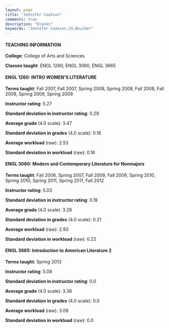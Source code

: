 ```yaml
---
layout: page
title: "Jennifer Cookson" 
comments: true
description: "blanks"
keywords: "Jennifer Cookson,CU,Boulder"
---
```

<head>
<script src="https://ajax.googleapis.com/ajax/libs/jquery/2.1.3/jquery.min.js"></script>
<script src="https://dl.dropboxusercontent.com/s/pc42nxpaw1ea4o9/highcharts.js?dl=0"></script>
<!-- <script src="../assets/js/highcharts.js"></script> -->
<style type="text/css">@font-face {
	font-family: "Bebas Neue";
	src: url(https://www.filehosting.org/file/details/544349/BebasNeue Regular.otf) format("opentype");
	}
	h1.Bebas { 
		font-family: "Bebas Neue", Verdana, Tahoma;
	}
</style>
</head>
	   
#### TEACHING INFORMATION

**College**: College of Arts and Sciences

**Classes taught**: ENGL 1260, ENGL 3060, ENGL 3665

#### ENGL 1260: INTRO WOMEN'S LITERATURE

**Terms taught**: Fall 2007, Fall 2007, Spring 2008, Spring 2008, Fall 2008, Fall 2008, Spring 2009, Spring 2009

**Instructor rating**: 5.27

**Standard deviation in instructor rating**: 0.29

**Average grade** (4.0 scale): 3.47

**Standard deviation in grades** (4.0 scale): 0.16

**Average workload** (raw): 2.53

**Standard deviation in workload** (raw): 0.16

#### ENGL 3060: Modern and Contemporary Literature for Nonmajors

**Terms taught**: Fall 2006, Spring 2007, Fall 2009, Fall 2009, Spring 2010, Spring 2010, Spring 2011, Spring 2011, Fall 2012

**Instructor rating**: 5.03

**Standard deviation in instructor rating**: 0.19

**Average grade** (4.0 scale): 3.28

**Standard deviation in grades** (4.0 scale): 0.21

**Average workload** (raw): 2.93

**Standard deviation in workload** (raw): 0.22

#### ENGL 3665: Introduction to American Literature 2

**Terms taught**: Spring 2013

**Instructor rating**: 5.08

**Standard deviation in instructor rating**: 0.0

**Average grade** (4.0 scale): 3.38

**Standard deviation in grades** (4.0 scale): 0.0

**Average workload** (raw): 3.09

**Standard deviation in workload** (raw): 0.0

